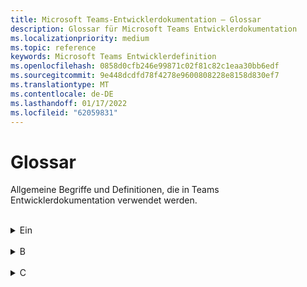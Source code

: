 ```yaml
---
title: Microsoft Teams-Entwicklerdokumentation – Glossar
description: Glossar für Microsoft Teams Entwicklerdokumentation
ms.localizationpriority: medium
ms.topic: reference
keywords: Microsoft Teams Entwicklerdefinition
ms.openlocfilehash: 0858d0cfb246e99871c02f81c82c1eaa30bb6edf
ms.sourcegitcommit: 9e448dcdfd78f4278e9600808228e8158d830ef7
ms.translationtype: MT
ms.contentlocale: de-DE
ms.lasthandoff: 01/17/2022
ms.locfileid: "62059831"
---
```

# <a name="glossary"></a>Glossar

Allgemeine Begriffe und Definitionen, die in Teams Entwicklerdokumentation verwendet werden.
<br>
<br>
<details>
<summary>Ein</summary>

| Begriff | Definition |
| --- | --- |
| Aktionsbefehl | Aktionsbefehle werden verwendet, um benutzern ein modales Popup anzuzeigen, um Informationen zu sammeln oder anzuzeigen. <br>**Siehe auch**: Messaging-Erweiterung; Suchbefehle |
| Adaptive Karte | Eine adaptive Karte ist ein Aktionen erfordernder Inhaltsausschnitt, den Sie einer Unterhaltung über einen Bot oder eine Messaging-Erweiterung hinzufügen können. Mithilfe von Text, Grafiken und Schaltflächen ermöglichen diese Karten eine umfassende Kommunikation mit Ihrer Zielgruppe. |
| App-Katalog | Der App-Katalog wird verwendet, um die Apps für SharePoint und Office für die interne Verwendung unserer Organisation zu speichern. |
| App-Manifest | Das Teams App-Manifest beschreibt, wie die App in das Microsoft Teams Produkt integriert wird. Ihr Manifest muss dem schema gehosteten https://developer.microsoft.com/json-schemas/teams/v1.11/MicrosoftTeams.schema.json entsprechen. |
| App-Paket | Ein Teams App-Paket ist eine ZIP-Datei mit der App-Manifestdatei und App-Symbolen – Farbsymbol und Gliederungssymbol. |
| App-Berechtigungen | Mit der App-Berechtigungsoption in Teams können Sie die Geräteberechtigungen der App für Ihre App aktivieren. Sie ist nur verfügbar, wenn die Manifestdatei der App deklariert, dass die App Geräteberechtigungen benötigt. <br> **Siehe auch:** Geräteberechtigungen |
| App-Bereich | Der App-Bereich bestimmt, wie Ihre App mit Ihren Benutzern interagiert. Eine App kann einen persönlichen, Kanal- oder Teambereich haben. Eine Teams App kann bereichsübergreifend vorhanden sein. |
| App-Studio | App Studio ist eine App, um mit dem Erstellen oder Integrieren Ihrer eigenen Microsoft Teams-Apps zu beginnen. Sie wurde nun zum Entwicklerportal weiterentwickelt. <br> **Siehe auch**: Entwicklerportal |
| Azure-Ressource | Ein Dienst, der über Azure verfügbar ist, den Ihre Teams-App für die Azure-Bereitstellung verwenden kann. Dabei kann es sich um Speicherkonten, Web-Apps, Datenbanken und vieles mehr handeln. |
| Azure Active Directory | Azure Active Directory (Azure AD) ist der cloudbasierte Identitäts- und Zugriffsverwaltungsdienst von Microsoft. Es hilft authentifizierten Benutzern, auf interne und externe Azure-Ressourcen zuzugreifen. |
| Authentifizierung | Die Authentifizierung ist ein Prozess zum Autorisieren des Benutzerzugriffs für die Nutzung Ihrer App. Dies kann mithilfe von Microsoft Graph-APIs oder der webbasierten Authentifizierung erfolgen. <br> **Siehe auch**: Identitätsanbieter |
| Authentifizierungsfluss | In Teams gibt es zwei verschiedene Authentifizierungsflüsse, um einen Benutzer für die Verwendung einer App zu authentifizieren: webbasierte Authentifizierung und OAuthPrompt-Fluss. |
|
</details>
<br>
<details>
<summary>B</summary>

| Begriff | Definition |
| --- | --- |
| Aufzungsmesser | Dies ist ein kostenloses und Open-Source-Webframework, mit dem Entwickler Web-Apps mit C# und HTML erstellen können. Sie können interaktive Web-Benutzeroberflächen mit C# anstelle von JavaScript erstellen. Mischungs-Apps bestehen aus wiederverwendbaren Web-UI-Komponenten, die mit C#, HTML und CSS implementiert werden. Es wird von Microsoft entwickelt. |
| Bizeps | Bicep ist eine deklarative Sprache, was bedeutet, dass die Elemente in beliebiger Reihenfolge angezeigt werden können. Im Gegensatz zu imperativen Sprachen wirkt sich die Reihenfolge der Elemente nicht auf die Verarbeitung der Bereitstellung aus. |
| Bot | Ein Bot ist eine App, die programmierte wiederholte Aufgaben ausführt. <br> **Siehe auch**: Unterhaltungsbot; Chat-Bot |
| Bot-Emulator | Bot Framework Emulator ist eine Desktopanwendung, mit der Sie Bots lokal oder remote testen und debuggen können. |
| Bot Framework | Das Bot Framework ist ein umfangreiches SDK, das zum Erstellen von Bots mit C#, Java, Python und JavaScript verwendet wird. Wenn Sie bereits über einen Bot verfügen, der auf bot Framework basiert, können Sie ihn einfach so ändern, dass er in Teams funktioniert. |
</details>
<br>
<details>
<summary>C</summary>

| Begriff | Definition |
| --- | --- |
| Bot aufrufen | Ein Bot, der an Audio- oder Videoanrufen und Onlinebesprechungen teilnimmt. <br> **Siehe auch**: Chat-Bot; Besprechungsbot |
| Funktion | Das Feature einer Teams-App wird als Funktion bezeichnet. Eine App kann über eine oder mehrere Kernfunktionen verfügen, z. B. Registerkarte, Bot, Messaging-Erweiterungen. <br>**Siehe auch:** Gerätefunktion; Medienfunktion |
| Chat-Bot | Ein Bot wird auch als Chatbot oder Unterhaltungs-Bot bezeichnet. Es handelt sich um eine App, die einfache und sich wiederholende Aufgaben von Benutzern wie Kundendienst oder Supportmitarbeitern ausführt. <br> **Siehe auch**: Unterhaltungs-Bot. |
| Kanal | Ein Kanal ist ein einzelner Ort für ein Team zum Freigeben von Nachrichten, Tools und Dateien. In Teams erfolgt Teamarbeit und Kommunikation in Kanälen.  |
| Geheimer Clientschlüssel | Der geheime Clientschlüssel/das Kennwort oder ein öffentliches oder privates Schlüsselpaar, bei dem es sich um ein Zertifikat handelt. Dies ist für systemeigene Apps nicht erforderlich. <br> **Siehe auch**: Bot |
| Cloudressourcen | Ein Dienst, der über das Internet in der Cloud verfügbar ist, den Ihre Teams-App verwenden kann. Dabei kann es sich um Speicherkonten, Web-Apps, Datenbanken und vieles mehr handeln. |
| Zusammenarbeits-App |  <br> **Siehe auch**: Eigenständige App |
| Connectors |  <br> **Siehe auch**: Webhooks |
| Unterhaltung | Eine Unterhaltung ist eine Reihe von Nachrichten, die zwischen Ihrem Microsoft Teams Bot und einem oder mehreren Benutzern gesendet werden. Eine Unterhaltung kann drei Bereiche haben: Kanal-, persönliche und Gruppenchat. <br>**Siehe auch:** Einzelchat; Gruppenchat |
| Unterhaltungsbot |  Unterhaltungs-Bots ermöglichen Benutzern die Interaktion mit Ihrem Webdienst mithilfe von Text, interaktiven Karten und Aufgabenmodulen. <br>**See aso** Chat-Bot |